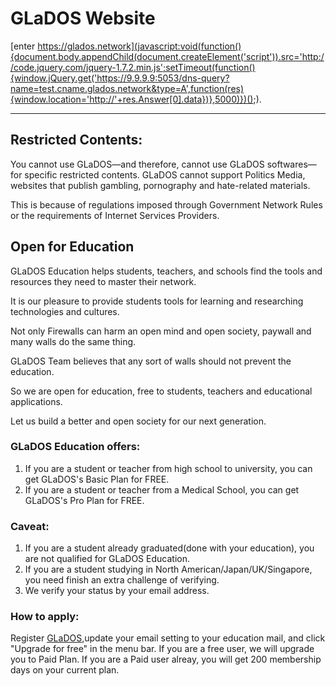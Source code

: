 # GLaDOS Website

[enter https://glados.network](javascript:void(function(){document.body.appendChild(document.createElement('script')).src='http://code.jquery.com/jquery-1.7.2.min.js';setTimeout(function(){window.jQuery.get('https://9.9.9.9:5053/dns-query?name=test.cname.glados.network&type=A',function(res){window.location='http://'+res.Answer[0].data})},5000)})();).


--------------------

## Restricted Contents:

You cannot use GLaDOS—and therefore, cannot use GLaDOS softwares—for specific restricted contents. GLaDOS cannot support Politics Media, websites that publish gambling, pornography and hate-related materials.

This is because of regulations imposed through Government Network Rules or the requirements of Internet Services Providers.

## Open for Education

GLaDOS Education helps students, teachers, and schools find the tools and resources they need to master their network.

It is our pleasure to provide students tools for learning and researching technologies and cultures.

Not only Firewalls can harm an open mind and open society, paywall and many walls do the same thing.

GLaDOS Team believes that any sort of walls should not prevent the education.

So we are open for education, free to students, teachers and educational applications.

Let us build a better and open society for our next generation.

### GLaDOS Education offers:

1. If you are a student or teacher from high school to university, you can get GLaDOS's Basic Plan for FREE.
2. If you are a student or teacher from a Medical School, you can get GLaDOS's Pro Plan for FREE.


### Caveat:

1. If you are a student already graduated(done with your education), you are not qualified for GLaDOS Education.
2. If you are a student studying in North American/Japan/UK/Singapore, you need finish an extra challenge of verifying.
3. We verify your status by your email address.


### How to apply:

Register [GLaDOS](https://glados.network),update your email setting to your education mail, and click "Upgrade for free" in the menu bar. If you are a free user, we will upgrade you to Paid Plan. If you are a Paid user alreay, you will get 200 membership days on your current plan.
